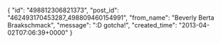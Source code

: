  {
   "id": "498812306821373",
   "post_id": "462493170453287_498809460154991",
   "from_name": "Beverly Berta Braakschmack",
   "message": ":D gotcha!",
   "created_time": "2013-04-02T07:06:39+0000"
 }
